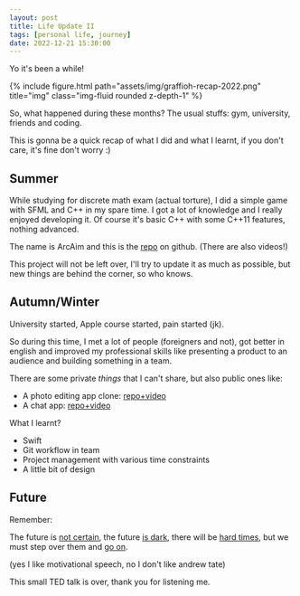 ```yaml
---
layout: post
title: Life Update II
tags: [personal life, journey]
date: 2022-12-21 15:30:00
---
```


Yo it's been a while!

{% include figure.html path="assets/img/graffioh-recap-2022.png" title="img" class="img-fluid rounded z-depth-1" %}

So, what happened during these months? The usual stuffs: gym, university, friends and coding.

This is gonna be a quick recap of what I did and what I learnt, if you don't care, it's fine don't worry :)

## Summer
While studying for discrete math exam (actual torture), I did a simple game with SFML and C++ in my spare time. I got a lot of knowledge and I really enjoyed developing it. Of course it's basic C++ with some C++11 features, nothing advanced. 

The name is ArcAim and this is the [repo](https://github.com/Graffioh/ArcAim) on github. (There are also videos!)

This project will not be left over, I'll try to update it as much as possible, but new things are behind the corner, so who knows.

## Autumn/Winter
University started, Apple course started, pain started (jk).

So during this time, I met a lot of people (foreigners and not), got better in english and improved my professional skills like presenting a product to an audience and building something in a team.

There are some private *things* that I can't share, but also public ones like:

+ A photo editing app clone: [repo+video](https://github.com/Graffioh/PhotoEditAppClone)
+ A chat app: [repo+video](https://github.com/Graffioh/AirChat)

What I learnt? 

+ Swift
+ Git workflow in team 
+ Project management with various time constraints
+ A little bit of design

## Future
Remember:

The future is <ins>not certain</ins>, the future <ins>is dark</ins>, there will be <ins>hard times</ins>, but we must step over them and <ins>go on</ins>.

(yes I like motivational speech, no I don't like andrew tate)

This small TED talk is over, thank you for listening me.